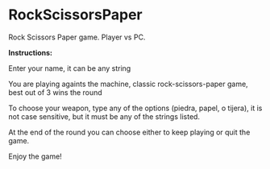 # RockScissorsPaper
Rock Scissors Paper game. Player vs PC.

**Instructions:**

  Enter your name, it can be any string
  
  You are playing againts the machine, classic rock-scissors-paper game, best out of 3 wins the  round
  
  To choose your weapon, type any of the options (piedra, papel, o tijera), it is not case sensitive, but it must be any of the strings listed.
  
  At the end of the round you can choose either to keep playing or quit the game.

Enjoy the game!
